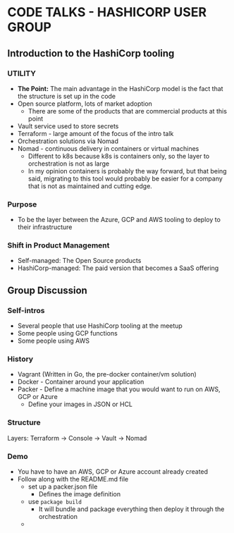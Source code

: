 # CODE TALKS - HASHICORP USER GROUP

## Introduction to the HashiCorp tooling

### UTILITY

- **The Point:** The main advantage in the HashiCorp model is the fact that the structure is set up in the code
- Open source platform, lots of market adoption
  - There are some of the products that are commercial products at this point
- Vault service used to store secrets
- Terraform - large amount of the focus of the intro talk
- Orchestration solutions via Nomad
- Nomad - continuous delivery in containers or virtual machines
  - Different to k8s because k8s is containers only, so the layer to orchestration is not as large
  - In my opinion containers is probably the way forward, but that being said, migrating to this tool would probably be easier for a company that is not as maintained and cutting edge.

### Purpose

- To be the layer between the Azure, GCP and AWS tooling to deploy to their infrastructure

### Shift in Product Management

- Self-managed: The Open Source products
- HashiCorp-managed: The paid version that becomes a SaaS offering

## Group Discussion

### Self-intros

- Several people that use HashiCorp tooling at the meetup
- Some people using GCP functions
- Some people using AWS

### History

- Vagrant (Written in Go, the pre-docker container/vm solution)
- Docker - Container around your application
- Packer - Define a machine image that you would want to run on AWS, GCP or Azure
  - Define your images in JSON or HCL

### Structure

Layers: Terraform -> Console -> Vault -> Nomad

### Demo

- You have to have an AWS, GCP or Azure account already created
- Follow along with the README.md file
  - set up a packer.json file
    - Defines the image definition
  - use `package build`
    - It will bundle and package everything then deploy it through the orchestration
  -
